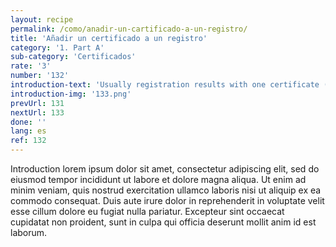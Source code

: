 ```yaml
---
layout: recipe
permalink: /como/anadir-un-cartificado-a-un-registro/
title: 'Añadir un certificado a un registro'
category: '1. Part A'
sub-category: 'Certificados'
rate: '3'
number: '132'
introduction-text: 'Usually registration results with one certificate (of same name). Still there can be the case where result of registration is more than one certificate'
introduction-img: '133.png'
prevUrl: 131
nextUrl: 133
done: ''
lang: es
ref: 132
---
```


Introduction lorem ipsum dolor sit amet, consectetur adipiscing elit, sed do eiusmod tempor incididunt ut labore et dolore magna aliqua. Ut enim ad minim veniam, quis nostrud exercitation ullamco laboris nisi ut aliquip ex ea commodo consequat. Duis aute irure dolor in reprehenderit in voluptate velit esse cillum dolore eu fugiat nulla pariatur. Excepteur sint occaecat cupidatat non proident, sunt in culpa qui officia deserunt mollit anim id est laborum.

